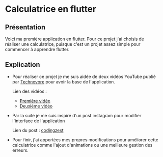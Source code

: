 # Calculatrice en flutter

## Présentation

Voici ma première application en flutter.
Pour ce projet j'ai choisis de réaliser une calculatrice, puisque c'est un projet assez simple pour commencer à apprendre flutter.

## Explication

- Pour réaliser ce projet je me suis aidée de deux vidéos YouTube publié par [Technovore](https://www.youtube.com/c/Technovoreci/featured) pour avoir la base de l'application.

  Lien des vidéos :

  - [Première vidéo](https://youtu.be/iSGT2Qa8apo)
  - [Deuxième vidéo](https://youtu.be/ttHp1EL-iIM)

- Par la suite je me suis inspiré d'un post instagram pour modifier l'interface de l'application

  Lien du post : [codingzest](https://www.instagram.com/p/Ce_dtw0DcQv/?utm_source=ig_web_copy_link)

- Pour finir, j'ai apportées mes propres modifications pour améliorer cette calculatrice comme l'ajout d'animations ou une meilleure gestion des erreurs.

